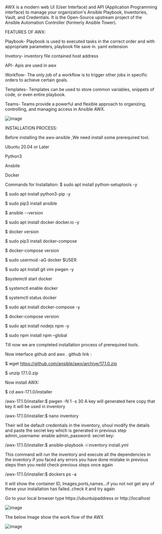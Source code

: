 AWX is a modern web UI (User Interface) and API (Application Programming interface) to manage your organization's Ansible Playbook, Inventories, Vault, and Credentials. It is the Open-Source upstream project of the Ansible Automation Controller (formerly Ansible Tower).

FEATURES OF AWX:

Playbook- Playbook is used to executed tasks in the correct order and with    appropriate   parameters, playbook file save in. yaml extension		

Invetory- inventory file contained host address

API- Apis are used in awx

Workflow- The only job of a workflow is to trigger other jobs in specific orders to achieve certain goals.

Templates- Templates can be used to store common variables, snippets of code, or even entire playbook.

Teams- Teams provide a powerful and flexible approach to organizing, controlling, and managing access in Ansible AWX.


![image](https://github.com/abhi798949/awx/assets/120705695/437ee234-ea50-4470-9da2-2f7ca9329918)

INSTALLATION PROCESS:

Before installing the  awx-ansible ,We need install some prerequired tool.

Ubuntu 20.04 or Later

Python3

Ansbile

Docker

Commands for Installation:
$ sudo apt install python-setuptools -y

$ sudo apt install python3-pip -y

$ sudo pip3 install ansible

$ ansible --version

$ sudo apt install docker docker.io -y

$ docker version

$ sudo pip3 install docker-compose

$ docker-compose version

$ sudo usermod -aG docker $USER

$ sudo apt install git vim pwgen -y

$systemctl start docker

$ systemctl enable docker

$ systemctl status docker

$ sudo apt install docker-compose -y

$ docker-compose version

$ sudo apt install nodejs npm -y

$ sudo npm install npm –global

Till now we are completed installation process of prerequired tools.

Now interface github and awx .
github link :

$ wget https://github.com/ansible/awx/archive/17.1.0.zip

$ unzip 17.1.0.zip

Now install AWX:

$ cd awx-17.1.0/installer

/awx-17.1.0/installer:$ pwgen -N 1 -s 30
A key will generated here copy that key it will be used in inventory

/awx-17.1.0/installer:$ nano inventory

Their will be default credentials in the inventory, shoul modify the details and paste the secret key which is generated in previous step
admin_username:
enable admin_password:
secret key: 

/awx-17.1.0/installer:$ ansible-playbook -i inventory install.yml

This command will run the inventory and execute all the dependencies in the inventory if you faced any errors you have done mistake in previous steps then you nedd check previous steps once again

/awx-17.1.0/installer:$ dockers ps -a

It will show the container ID, Images,ports,names...if you not not get any of these your installation has failed..check it and try again

Go to your local browser type https://ubuntuipaddress or http://localhost


![image](https://github.com/abhi798949/awx/assets/120705695/233a6dff-0f07-4dea-ab41-b1f94ad216ac)


The below Image show the work flow of the AWX


![image](https://github.com/abhi798949/awx/assets/120705695/1afd4e8b-f88a-4c14-b517-e8b40f207b4c)














